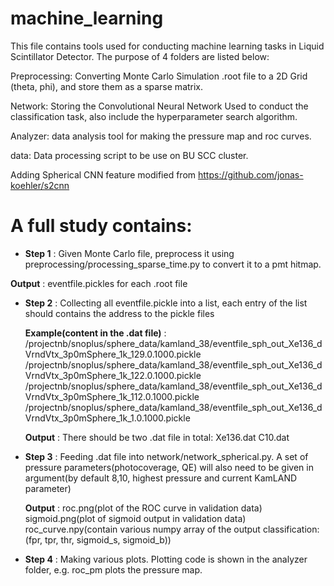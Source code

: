 # machine_learning  



This file contains tools used for conducting machine learning tasks in Liquid Scintillator Detector. The purpose of 4 folders are listed below:



Preprocessing: Converting Monte Carlo Simulation .root file to a 2D Grid (theta, phi), and store them as a sparse matrix.



Network: Storing the Convolutional Neural Network Used to conduct the classification task, also include the hyperparameter search algorithm.


Analyzer: data analysis tool for making the pressure map and roc curves.


data: Data processing script to be use on BU SCC cluster.

Adding Spherical CNN feature modified from https://github.com/jonas-koehler/s2cnn


# A full study contains:




* **Step 1** : Given Monte Carlo file, preprocess it using preprocessing/processing_sparse_time.py to convert it to a pmt hitmap.
  
  
 **Output** : eventfile.pickles for each .root file
  
  
  
* **Step 2** : Collecting all eventfile.pickle into a list, each entry of the list should contains the address to the pickle files
  
  
  **Example(content in the .dat file)** :
  /projectnb/snoplus/sphere_data/kamland_38/eventfile_sph_out_Xe136_dVrndVtx_3p0mSphere_1k_129.0.1000.pickle
  /projectnb/snoplus/sphere_data/kamland_38/eventfile_sph_out_Xe136_dVrndVtx_3p0mSphere_1k_122.0.1000.pickle
  /projectnb/snoplus/sphere_data/kamland_38/eventfile_sph_out_Xe136_dVrndVtx_3p0mSphere_1k_112.0.1000.pickle
  /projectnb/snoplus/sphere_data/kamland_38/eventfile_sph_out_Xe136_dVrndVtx_3p0mSphere_1k_1.0.1000.pickle
  
  
  **Output** : There should be two .dat file in total:
    Xe136.dat
    C10.dat
    
    
    
    
    
* **Step 3** : Feeding .dat file into network/network_spherical.py. A set of pressure parameters(photocoverage, QE) will also need to                 be given in argument(by default 8,10, highest pressure and current KamLAND parameter)
  
  
  **Output** : 
    roc.png(plot of the ROC curve in validation data)
    sigmoid.png(plot of sigmoid output in validation data)
    roc_curve.npy(contain various numpy array of the output classification: (fpr, tpr, thr, sigmoid_s, sigmoid_b))
    
    
    
    
    
* **Step 4** : Making various plots. Plotting code is shown in the analyzer folder, e.g. roc_pm plots the pressure map.

